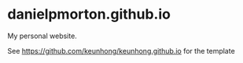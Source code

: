 # danielpmorton.github.io

My personal website.

See https://github.com/keunhong/keunhong.github.io for the template

